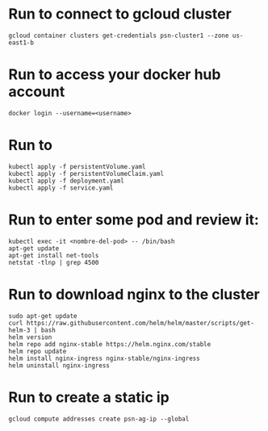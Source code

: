 # Run to connect to gcloud cluster

```
gcloud container clusters get-credentials psn-cluster1 --zone us-east1-b
```

# Run to access your docker hub account

```
docker login --username=<username>
```

# Run to 

```
kubectl apply -f persistentVolume.yaml
kubectl apply -f persistentVolumeClaim.yaml
kubectl apply -f deployment.yaml
kubectl apply -f service.yaml
```

# Run to enter some pod and review it:

```
kubectl exec -it <nombre-del-pod> -- /bin/bash
apt-get update
apt-get install net-tools
netstat -tlnp | grep 4500
```

# Run to download nginx to the cluster

```
sudo apt-get update
curl https://raw.githubusercontent.com/helm/helm/master/scripts/get-helm-3 | bash
helm version
helm repo add nginx-stable https://helm.nginx.com/stable
helm repo update
helm install nginx-ingress nginx-stable/nginx-ingress
helm uninstall nginx-ingress
```

# Run to create a static ip

```
gcloud compute addresses create psn-ag-ip --global
```